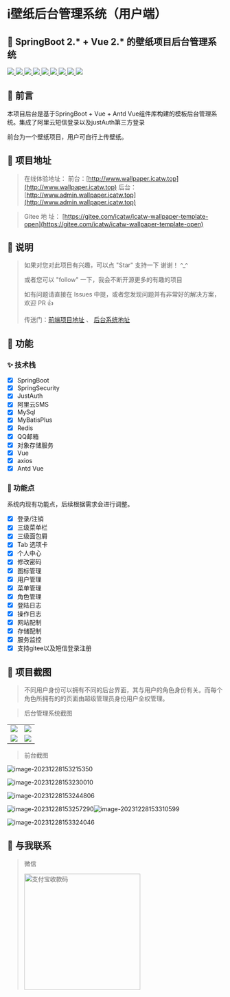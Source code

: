 # i壁纸后台管理系统（用户端）

## 🎉 SpringBoot 2.* + Vue 2.* 的壁纸项目后台管理系统


<a target="_blank" href="https://gitee.com/duan_nan/pumpkin-template">
    <img src="https://img.shields.io/badge/SpringBoot-2.5.5-brightgreen"/>
    <img src="https://img.shields.io/badge/SpringSecurity-%E6%9D%83%E9%99%90-brightgreen"/>
    <img src="https://img.shields.io/badge/Mysql-8.0.25-yellowgreen"/>
    <img src="https://img.shields.io/badge/MyBatisPlus-3.4.2-orange"/>
    <img src="https://img.shields.io/badge/spring--Redis-2.5.5-blue"/>
    <img src="https://img.shields.io/badge/vue-2.6.11-red"/>
    <img src="https://img.shields.io/badge/axios-0.24.0-green"/>
    <img src="https://img.shields.io/badge/vuex-3.4.0-yellow"/>
    <img src="https://img.shields.io/badge/Antd%20Vue-1.7.2-yellowgreen"/>
</a>

## 🎊 前言

本项目后台是基于SpringBoot + Vue + Antd Vue组件库构建的模板后台管理系统。集成了阿里云短信登录以及justAuth第三方登录

前台为一个壁纸项目，用户可自行上传壁纸。


## 🎀 项目地址

> 在线体验地址：
> 前台：[http://www.wallpaper.icatw.top](http://www.wallpaper.icatw.top)
> 后台：[http://www.admin.wallpaper.icatw.top](http://www.admin.wallpaper.icatw.top)

> Gitee 地 址： [https://gitee.com/icatw/icatw-wallpaper-template-open](https://gitee.com/icatw/icatw-wallpaper-template-open)


## 🎏 说明

>  如果对您对此项目有兴趣，可以点 "Star" 支持一下 谢谢！ ^_^
>
>  或者您可以 "follow" 一下，我会不断开源更多的有趣的项目
>
>  如有问题请直接在 Issues 中提，或者您发现问题并有非常好的解决方案，欢迎 PR 👍
>
>  传送门：[前端项目地址](https://gitee.com/icatw/wallpaper-vue-open)  、 [后台系统地址](https://gitee.com/icatw/icatw-wallpaper-template-open)


## 🎈 功能
### ✨ 技术栈
-   [x] SpringBoot
-   [x] SpringSecurity
-   [x] JustAuth
-   [x] 阿里云SMS
-   [x] MySql
-   [x] MyBatisPlus
-   [x] Redis
-   [x] QQ邮箱
-   [x] 对象存储服务
-   [x] Vue
-   [x] axios
-   [x] Antd Vue

### 🎷 功能点

系统内现有功能点，后续根据需求会进行调整。

-   [x] 登录/注销
-   [x] 三级菜单栏
-   [x] 三级面包屑
-   [x] Tab 选项卡
-   [x] 个人中心
-   [x] 修改密码
-   [x] 图标管理
-   [x] 用户管理
-   [x] 菜单管理
-   [x] 角色管理
-   [x] 登陆日志
-   [x] 操作日志
-   [x] 网站配制
-   [x] 存储配制
-   [x] 服务监控
-   [x] 支持gitee以及短信登录注册

## 💎 项目截图

> 不同用户身份可以拥有不同的后台界面，其与用户的角色身份有关。而每个角色所拥有的的页面由超级管理员身份用户全权管理。

> 后台管理系统截图
<table>
    <tr>
        <td><img src="https://picgo-iamges.oss-cn-hangzhou.aliyuncs.com/img/image-20231228151817994.png"/></td>
        <td><img src="https://picgo-iamges.oss-cn-hangzhou.aliyuncs.com/img/image-20231228151934698.png"/></td>
    </tr>
    <tr>
        <td><img src="https://picgo-iamges.oss-cn-hangzhou.aliyuncs.com/img/image-20231228152019772.png"/></td>
        <td><img src="https://picgo-iamges.oss-cn-hangzhou.aliyuncs.com/img/image-20231228152051642.png"/></td>
    </tr>
</table>


> 前台截图

![image-20231228153215350](https://picgo-iamges.oss-cn-hangzhou.aliyuncs.com/img/image-20231228153215350.png)

![image-20231228153230010](https://picgo-iamges.oss-cn-hangzhou.aliyuncs.com/img/image-20231228153230010.png)

![image-20231228153244806](https://picgo-iamges.oss-cn-hangzhou.aliyuncs.com/img/image-20231228153244806.png)

![image-20231228153257290](https://picgo-iamges.oss-cn-hangzhou.aliyuncs.com/img/image-20231228153257290.png)![image-20231228153310599](https://picgo-iamges.oss-cn-hangzhou.aliyuncs.com/img/image-20231228153310599.png)

![image-20231228153324046](https://picgo-iamges.oss-cn-hangzhou.aliyuncs.com/img/image-20231228153324046.png)

## 🔔 与我联系

> 微信
>
> <img src="https://picgo-iamges.oss-cn-hangzhou.aliyuncs.com/img/QRCode.f9956365.png" alt="支付宝收款码" style="width:270px">
>
> 

